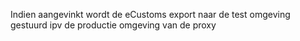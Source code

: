 Indien aangevinkt wordt de eCustoms export naar de test omgeving gestuurd ipv de productie omgeving van de proxy